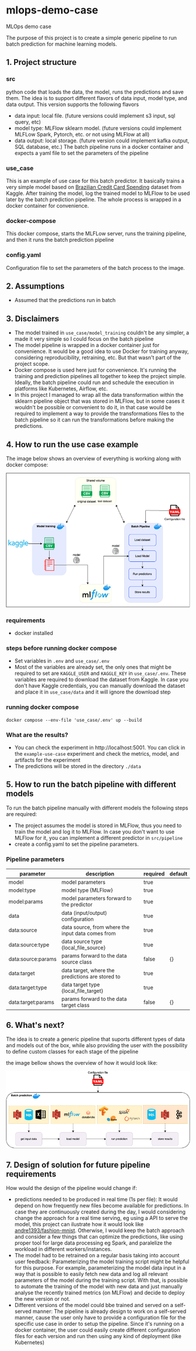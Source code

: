 # mlops-demo-case
MLOps demo case

The purpose of this project is to create a simple generic pipeline to run batch prediction for machine learning models.

## 1. Project structure

### src
python code that loads the data, the model, runs the predictions and save them. The idea is to support different flavors of data input, model type, and data output. This version supports the following flavors
* data input: local file. (future versions could implement s3 input, sql query, etc)
* model type: MLFlow sklearn model. (future versions could implement MLFLow Spark, Pytorch, etc. or not using MLFlow at all)
* data output: local storage. (future version could implement kafka output, SQL database, etc.)
The batch pipeline runs in a docker container and expects a yaml file to set the parameters of the pipeline

### use_case
This is an example of use case for this batch predictor. It basically trains a very simple model based on [Brazilian Credit Card Spending](https://www.kaggle.com/datasets/sufyant/brazilian-real-bank-dataset) dataset from Kaggle. After training the model, log the trained model to MLFlow to be used later by the batch prediction pipeline. The whole process is wrapped in a docker container for convenience.

### docker-compose
This docker compose, starts the MLFLow server, runs the training pipeline, and then it runs the batch prediction pipeline

### config.yaml
Configuration file to set the parameters of the batch process to the image.

## 2. Assumptions
* Assumed that the predictions run in batch

## 3. Disclaimers
* The model trained in `use_case/model_training` couldn't be any simpler, a made it very simple so I could focus on the batch pipeline
* The model pipeline is wrapped in a docker container just for convenience. It would be a good idea to use Docker for training anyway, considering reproducibility, retraining, etc. But that wasn't part of the project scope.
* Docker compose is used here just for convenience. It's running the training and prediction pipelines all together to keep the project simple. Ideally, the batch pipeline could run and schedule the execution in platforms like Kubernetes, Airflow, etc.
* In this project I managed to wrap all the data transformation within the sklearn pipeline object that was stored in MLFlow, but in some cases it wouldn't be possible or convenient to do it, in that case would be required to implement a way to provide the transformations files to the batch pipeline so it can run the transformations before making the predictions.

## 4. How to run the use case example

The image below shows an overview of everything is working along with docker compose:

![docker-compose overview](docs/images/docker-compose-overview.png)

### requirements
* docker installed

### steps before running docker compose
* Set variables in `.env` and `use_case/.env`
* Most of the variables are already set, the only ones that might be required to set are `KAGGLE_USER` and `KAGGLE_KEY` in `use_case/.env`. These variables are required to download the dataset from Kaggle. In case you don't have Kaggle credentials, you can manually download the dataset and place it in `use_case/data` and it will ignore the download step

### running docker compose
 ```console
 docker compose --env-file 'use_case/.env' up --build
 ```

 ### What are the results?
 * You can check the experiment in http://localhost:5001. You can click in the `example-use-case` experiment and check the metrics, model, and artifacts for the experiment
 * The predictions will be stored in the directory `./data`

## 5. How to run the batch pipeline with different models
To run the batch pipeline manually with different models the following steps are required:

* The project assumes the model is stored in MLFlow, thus you need to train the model and log it to MLFlow. In case you don't want to use MLFlow for it, you can implement a different predictor in `src/pipeline`
* create a config.yaml to set the pipeline parameters.

### Pipeline parameters
|parameter|description|required|default|
|---------|-----------|--------|-------|
|model|model parameters|true||
|model:type|model type {MLFlow}|true||
|model:params|model parameters forward to the predictor|true||
|data|data (input/output) configuration|true||
|data:source|data source, from where the input data comes from|true||
|data:source:type|data source type {local_file_source}|true||
|data:source:params|params forward to the data source class|false|{}|
|data:target|data target, where the predictions are stored to|true||
|data:target:type|data target type {local_file_target}|true||
|data:target:params|params forward to the data target class|false|{}|

## 6. What's next?

The idea is to create a generic pipeline that suports different types of data and models out of the box, while also providing the user with the possibility to define custom classes for each stage of the pipeline

the image bellow shows the overview of how it would look like:

![future pipeline overview](docs/images/future_mlops_diagram.png)

## 7. Design of solution for future pipeline requirements

How would the design of the pipeline would change if:
* predictions needed to be produced in real time (1s per file): It would depend on how frequently new files become available for predictions. In case they are continuously created during the day, I would considering change the approach for a real time serving, eg using a API to serve the model, this project can ilustrate how it would look like [andre1393/fashion-mnist](https://github.com/andre1393/fashion-mnist). Otherwise, I would keep the batch approach and consider a few things that can optimize the predictions, like using proper tool for large data processing eg Spark, and paralelize the workload in different workers/instances.
* The model had to be retrained on a regular basis taking into account user feedback: Parameterizing the model training script might be helpful for this purpose. For example, parameterizing the model data input in a way that is possible to easily fetch new data and log all relevant parameters of the model during the training script. With that, is possible to automate the training of the model with new data and just manually analyse the recently trained metrics (on MLFlow) and decide to deploy the new version or not.
* Different versions of the model could bbe trained and served on a self-served manner: The pipeline is already design to work on a self-served manner, cause the user only have to provide a configuration file for the specific use case in order to setup the pipeline. Since it's running on a docker container, the user could easily create different configuration files for each version and run then using any kind of deployment (like Kubernetes)
